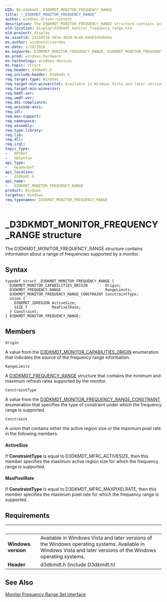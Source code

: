 ```yaml
---
UID: NS:d3dkmdt._D3DKMDT_MONITOR_FREQUENCY_RANGE
title: "_D3DKMDT_MONITOR_FREQUENCY_RANGE"
author: windows-driver-content
description: The D3DKMDT_MONITOR_FREQUENCY_RANGE structure contains information about a range of frequencies supported by a monitor.
old-location: display\d3dkmdt_monitor_frequency_range.htm
old-project: display
ms.assetid: 241b0534-593a-4030-9c48-8d463d56b64a
ms.author: windowsdriverdev
ms.date: 3/29/2018
ms.keywords: D3DKMDT_MONITOR_FREQUENCY_RANGE, D3DKMDT_MONITOR_FREQUENCY_RANGE structure [Display Devices], DmStructs_ba8a984e-da56-4f63-a0b8-d94d426df563.xml, _D3DKMDT_MONITOR_FREQUENCY_RANGE, d3dkmdt/D3DKMDT_MONITOR_FREQUENCY_RANGE, display.d3dkmdt_monitor_frequency_range
ms.prod: windows-hardware
ms.technology: windows-devices
ms.topic: struct
req.header: d3dkmdt.h
req.include-header: D3dkmdt.h
req.target-type: Windows
req.target-min-winverclnt: Available in Windows Vista and later versions of the Windows operating systems.
req.target-min-winversvr: 
req.kmdf-ver: 
req.umdf-ver: 
req.ddi-compliance: 
req.unicode-ansi: 
req.idl: 
req.max-support: 
req.namespace: 
req.assembly: 
req.type-library: 
req.lib: 
req.dll: 
req.irql: 
topic_type:
-	APIRef
-	kbSyntax
api_type:
-	HeaderDef
api_location:
-	d3dkmdt.h
api_name:
-	D3DKMDT_MONITOR_FREQUENCY_RANGE
product: Windows
targetos: Windows
req.typenames: D3DKMDT_MONITOR_FREQUENCY_RANGE
---
```


# _D3DKMDT_MONITOR_FREQUENCY_RANGE structure
The D3DKMDT_MONITOR_FREQUENCY_RANGE structure contains information about a range of frequencies supported by a monitor.

## Syntax
```
typedef struct _D3DKMDT_MONITOR_FREQUENCY_RANGE {
  D3DKMDT_MONITOR_CAPABILITIES_ORIGIN        Origin;
  D3DKMDT_FREQUENCY_RANGE                    RangeLimits;
  D3DKMDT_MONITOR_FREQUENCY_RANGE_CONSTRAINT ConstraintType;
  union {
    D3DKMDT_2DREGION ActiveSize;
    SIZE_T           MaxPixelRate;
  } Constraint;
} D3DKMDT_MONITOR_FREQUENCY_RANGE;
```

## Members


`Origin`

A value from the <a href="https://msdn.microsoft.com/library/windows/hardware/ff546075">D3DKMDT_MONITOR_CAPABILITIES_ORIGIN</a> enumeration that indicates the source of the frequency range information.

`RangeLimits`

A <a href="https://msdn.microsoft.com/library/windows/hardware/ff546008">D3DKMDT_FREQUENCY_RANGE</a> structure that contains the minimum and maximum refresh rates supported by the monitor.

`ConstraintType`

A value from the <a href="https://msdn.microsoft.com/library/windows/hardware/ff546109">D3DKMDT_MONITOR_FREQUENCY_RANGE_CONSTRAINT</a> enumeration that specifies the type of constraint under which the frequency range is supported.

`Constraint`

A union that contains either the active region size or the maximum pixel rate in the following members.



#### ActiveSize

If <b>ConstraintType</b> is equal to D3DKMDT_MFRC_ACTIVESIZE, then this member specifies the maximum active region size for which the frequency range is supported.



#### MaxPixelRate

If <b>ConstraintType</b> is equal to D3DKMDT_MFRC_MAXPIXELRATE, then this member specifies the maximum pixel rate for which the frequency range is supported.


## Requirements
| &nbsp; | &nbsp; |
| ---- |:---- |
| **Windows version** | Available in Windows Vista and later versions of the Windows operating systems. Available in Windows Vista and later versions of the Windows operating systems. |
| **Header** | d3dkmdt.h (include D3dkmdt.h) |

## See Also

<a href="https://msdn.microsoft.com/library/windows/hardware/ff568430">Monitor Frequency Range Set Interface</a>